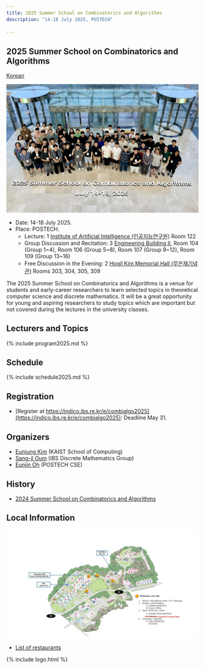 ```yaml
---
title: 2025 Summer School on Combinatorics and Algorithms
description: "14-18 July 2025, POSTECH"

--- 
```

## 2025 Summer School on Combinatorics and Algorithms

[Korean](/)

![Group Photo 2025](/assets/2025combialgo.jpg)

- Date: 14-18 July 2025.
- Place: POSTECH.
  - Lecture: <span class="mi">1</span> [Institute of Artificial Intelligence (인공지능연구원)](https://naver.me/xY47CR3o) Room 122
  - Group Discussion and Recitation: <span class="mi">3</span> [Engineering Building II](https://naver.me/5qD7jmvo), Room 104 (Group 1~4), Room 106 (Group 5~8), Room 107 (Group 9~12), Room 109 (Group 13~16)
  - Free Discussion in the Evening: <span class="mi">2</span> [Hogil Kim Memorial Hall (무은재기념관)](https://naver.me/xyTaSNCN) Rooms 303, 304, 305, 309

The 2025 Summer School on Combinatorics and Algorithms is a venue for students and early-career researchers to learn selected topics in theoretical computer science and discrete mathematics. 
It will be a great opportunity for young and aspiring researchers to study topics which are important but not covered during the lectures in the university classes.


Lecturers and Topics
---------------------
{% include program2025.md %}
  
Schedule
---------------------  
{% include schedule2025.md %}

  
Registration
--------------------- 
- [Register at https://indico.ibs.re.kr/e/combialgo2025](https://indico.ibs.re.kr/e/combialgo2025): Deadline May 31.

## Organizers

- [Eunjung Kim](https://ssimplexity.github.io) (KAIST School of Computing)
- [Sang-il Oum](https://dimag.ibs.re.kr/home/sangil/) (IBS Discrete Mathematics Group)
- [Eunjin Oh](https://sites.google.com/view/eunjinoh/) (POSTECH CSE)

## History
- [2024 Summer School on Combinatorics and Algorithms](/2024/en/)


## Local Information 


<div id="map"></div>
<script language="javascript">
var map = L.map('map').setView([36.011,129.3222], 17);
L.tileLayer('https://{s}.tile.openstreetmap.de/{z}/{x}/{y}.png', {
    maxZoom: 19,
    attribution: '&copy; <a href="https://www.openstreetmap.org/copyright">OpenStreetMap</a> contributors'
}).addTo(map);
L.control.scale().addTo(map);
function pm(label, lat, long, title,link) {
    var myIcon=L.divIcon({className:"mi", html:label });
    L.marker([lat, long],{icon:myIcon}).addTo(map)
    .bindPopup('<b><a href="'+link+'" target=_new>'+title+'</a></b>');
}
pm(1, 36.010656, 129.321426, '인공지능연구원', 'https://naver.me/xY47CR3o');
pm(2, 36.012041, 129.322353, '무은재기념관', 'https://naver.me/xyTaSNCN');
pm(3, 36.012441, 129.321948, 'Engineering Building II', 'https://naver.me/5qD7jmvo');

</script>

![POSTECH Campus Map](/assets/postechmap2025en.png)

- [List of restaurants](/assets/pdf/restaurants2025en.pdf)


{% include logo.html %}

